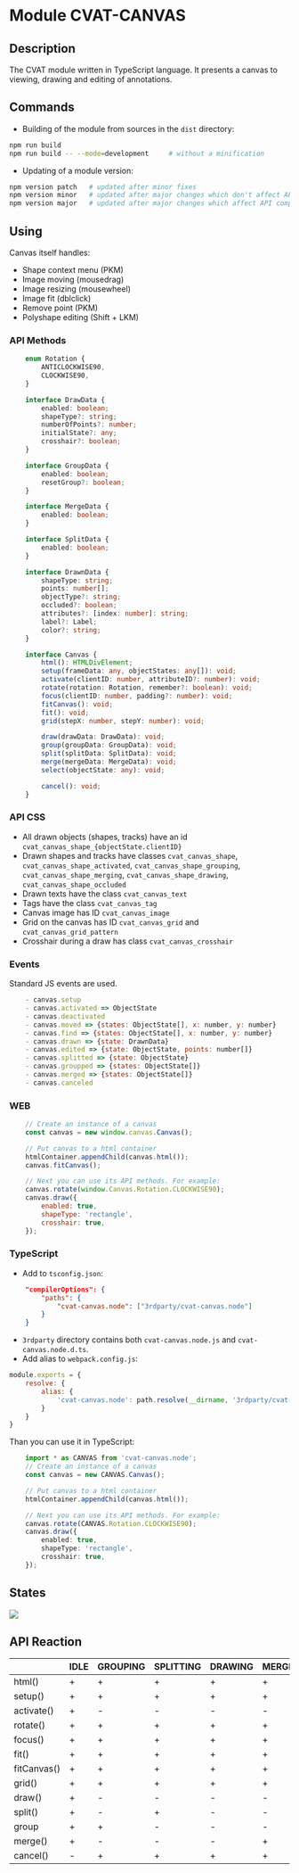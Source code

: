 # Module CVAT-CANVAS

## Description
The CVAT module written in TypeScript language.
It presents a canvas to viewing, drawing and editing of annotations.

## Commands
- Building of the module from sources in the ```dist``` directory:

```bash
npm run build
npm run build -- --mode=development     # without a minification
```

- Updating of a module version:
```bash
npm version patch   # updated after minor fixes
npm version minor   # updated after major changes which don't affect API compatibility with previous versions
npm version major   # updated after major changes which affect API compatibility with previous versions
```

## Using

Canvas itself handles:
- Shape context menu (PKM)
- Image moving (mousedrag)
- Image resizing (mousewheel)
- Image fit (dblclick)
- Remove point (PKM)
- Polyshape editing (Shift + LKM)

### API Methods

```ts
    enum Rotation {
        ANTICLOCKWISE90,
        CLOCKWISE90,
    }

    interface DrawData {
        enabled: boolean;
        shapeType?: string;
        numberOfPoints?: number;
        initialState?: any;
        crosshair?: boolean;
    }

    interface GroupData {
        enabled: boolean;
        resetGroup?: boolean;
    }

    interface MergeData {
        enabled: boolean;
    }

    interface SplitData {
        enabled: boolean;
    }

    interface DrawnData {
        shapeType: string;
        points: number[];
        objectType?: string;
        occluded?: boolean;
        attributes?: [index: number]: string;
        label?: Label;
        color?: string;
    }

    interface Canvas {
        html(): HTMLDivElement;
        setup(frameData: any, objectStates: any[]): void;
        activate(clientID: number, attributeID?: number): void;
        rotate(rotation: Rotation, remember?: boolean): void;
        focus(clientID: number, padding?: number): void;
        fitCanvas(): void;
        fit(): void;
        grid(stepX: number, stepY: number): void;

        draw(drawData: DrawData): void;
        group(groupData: GroupData): void;
        split(splitData: SplitData): void;
        merge(mergeData: MergeData): void;
        select(objectState: any): void;

        cancel(): void;
    }
```

### API CSS

- All drawn objects (shapes, tracks) have an id ```cvat_canvas_shape_{objectState.clientID}```
- Drawn shapes and tracks have classes ```cvat_canvas_shape```,
 ```cvat_canvas_shape_activated```,
 ```cvat_canvas_shape_grouping```,
 ```cvat_canvas_shape_merging```,
 ```cvat_canvas_shape_drawing```,
 ```cvat_canvas_shape_occluded```
- Drawn texts have the class ```cvat_canvas_text```
- Tags have the class ```cvat_canvas_tag```
- Canvas image has ID ```cvat_canvas_image```
- Grid on the canvas has ID ```cvat_canvas_grid``` and ```cvat_canvas_grid_pattern```
- Crosshair during a draw has class ```cvat_canvas_crosshair```

### Events

Standard JS events are used.
```js
    - canvas.setup
    - canvas.activated => ObjectState
    - canvas.deactivated
    - canvas.moved => {states: ObjectState[], x: number, y: number}
    - canvas.find => {states: ObjectState[], x: number, y: number}
    - canvas.drawn => {state: DrawnData}
    - canvas.edited => {state: ObjectState, points: number[]}
    - canvas.splitted => {state: ObjectState}
    - canvas.groupped => {states: ObjectState[]}
    - canvas.merged => {states: ObjectState[]}
    - canvas.canceled
```

### WEB
```js
    // Create an instance of a canvas
    const canvas = new window.canvas.Canvas();

    // Put canvas to a html container
    htmlContainer.appendChild(canvas.html());
    canvas.fitCanvas();

    // Next you can use its API methods. For example:
    canvas.rotate(window.Canvas.Rotation.CLOCKWISE90);
    canvas.draw({
        enabled: true,
        shapeType: 'rectangle',
        crosshair: true,
    });
```

### TypeScript
- Add to ```tsconfig.json```:
```json
    "compilerOptions": {
        "paths": {
            "cvat-canvas.node": ["3rdparty/cvat-canvas.node"]
        }
    }
```

- ```3rdparty``` directory contains both ```cvat-canvas.node.js``` and ```cvat-canvas.node.d.ts```.
- Add alias to ```webpack.config.js```:
```js
module.exports = {
    resolve: {
        alias: {
            'cvat-canvas.node': path.resolve(__dirname, '3rdparty/cvat-canvas.node.js'),
        }
    }
}
```

Than you can use it in TypeScript:
```ts
    import * as CANVAS from 'cvat-canvas.node';
    // Create an instance of a canvas
    const canvas = new CANVAS.Canvas();

    // Put canvas to a html container
    htmlContainer.appendChild(canvas.html());

    // Next you can use its API methods. For example:
    canvas.rotate(CANVAS.Rotation.CLOCKWISE90);
    canvas.draw({
        enabled: true,
        shapeType: 'rectangle',
        crosshair: true,
    });
```

## States

 ![](images/states.svg)

## API Reaction

|             | IDLE | GROUPING | SPLITTING | DRAWING | MERGING | EDITING |
|-------------|------|----------|-----------|---------|---------|---------|
| html()      | +    | +        | +         | +       | +       | +       |
| setup()     | +    | +        | +         | +       | +       | -       |
| activate()  | +    | -        | -         | -       | -       | -       |
| rotate()    | +    | +        | +         | +       | +       | +       |
| focus()     | +    | +        | +         | +       | +       | +       |
| fit()       | +    | +        | +         | +       | +       | +       |
| fitCanvas() | +    | +        | +         | +       | +       | +       |
| grid()      | +    | +        | +         | +       | +       | +       |
| draw()      | +    | -        | -         | -       | -       | -       |
| split()     | +    | -        | +         | -       | -       | -       |
| group       | +    | +        | -         | -       | -       | -       |
| merge()     | +    | -        | -         | -       | +       | -       |
| cancel()    | -    | +        | +         | +       | +       | +       |
